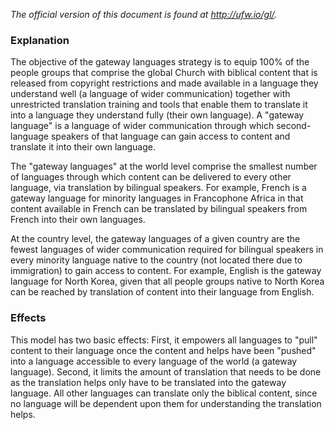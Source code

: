 
*The official version of this document is found at http://ufw.io/gl/.*

### Explanation

The objective of the gateway languages strategy is to equip 100% of the people groups that comprise the global Church with biblical content that is released from copyright restrictions and made available in a language they understand well (a language of wider communication) together with unrestricted translation training and tools that enable them to translate it into a language they understand fully (their own language). A "gateway language" is a language of wider communication through which second-language speakers of that language can gain access to content and translate it into their own language.

The "gateway languages" at the world level comprise the smallest number of languages through which content can be delivered to every other language, via translation by bilingual speakers. For example, French is a gateway language for minority languages in Francophone Africa in that content available in French can be translated by bilingual speakers from French into their own languages.

At the country level, the gateway languages of a given country are the fewest languages of wider communication required for bilingual speakers in every minority language native to the country (not located there due to immigration) to gain access to content. For example, English is the gateway language for North Korea, given that all people groups native to North Korea can be reached by translation of content into their language from English.

### Effects

This model has two basic effects: First, it empowers all languages to "pull" content to their language once the content and helps have been "pushed" into a language accessible to every language of the world (a gateway language). Second, it limits the amount of translation that needs to be done as the translation helps only have to be translated into the gateway language. All other languages can translate only the biblical content, since no language will be dependent upon them for understanding the translation helps.

